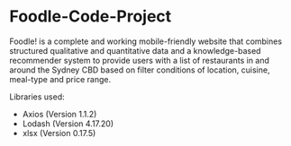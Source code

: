 # Foodle-Code-Project
Foodle! is a complete and working mobile-friendly website that combines structured qualitative and quantitative data and a knowledge-based recommender system to provide users with a list of restaurants in and around the Sydney CBD based on filter conditions of location, cuisine, meal-type and price range.

Libraries used: 
- Axios (Version 1.1.2)
- Lodash (Version 4.17.20)
- xlsx (Version 0.17.5) 
